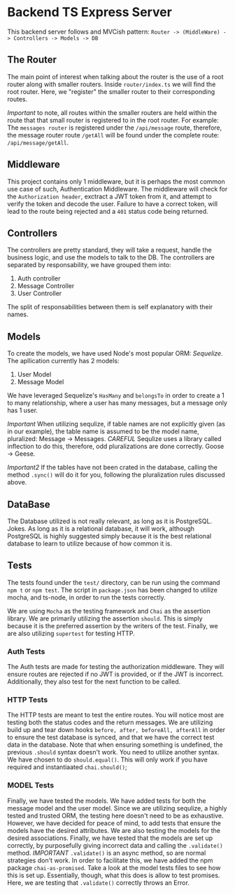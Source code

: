 # Backend TS Express Server

This backend server follows and MVCish pattern: `Router -> (MiddleWare) -> Controllers -> Models -> DB`

## The Router

The main point of interest when talking about the router is the use of a root router along with smaller routers. Inside `router/index.ts` we will find the root router. Here, we "register" the smaller router to their corresponding routes.

*Important* to note, all routes within the smaller routers are held within the route that that small router is registered to in the root router. For example: The `messages router` is registered under the `/api/message` route, therefore, the message router route `/getAll` will be found under the complete route: `/api/message/getAll`. 

## Middleware

This project contains only 1 middleware, but it is perhaps the most common use case of such, Authentication Middleware.
The middleware will check for the `Authorization header`, exctract a JWT token from it, and attempt to verify the token and decode the user. Failure to have a correct token, will lead to the route being rejected and a `401` status code being returned.

## Controllers

The controllers are pretty standard, they will take a request, handle the business logic, and use the models to talk to the DB.
The controllers are separated by responsability, we have grouped them into:
  1. Auth controller
  2. Message Controller
  3. User Controller

The split of responsabilities between them is self explanatory with their names.

## Models

To create the models, we have used Node's most popular ORM: _Sequelize_. The apllication currently has 2 models:
  1. User Model
  2. Message Model

We have leveraged Sequelize's `HasMany` and `belongsTo` in order to create a 1 to many relationship, where a user has many messages, but a message only has 1 user. 

*Important* When utilizing sequlize, if table names are not explicitly given (as in our example), the table name is assumed to be the model name, pluralized: Message -> Messages. _*CAREFUL*_ Sequlize uses a library called inflection to do this, therefore, odd pluralizations are done correctly. Goose -> Geese.

*Important2* If the tables have not been crated in the database, calling the method `.sync()` will do it for you, following the pluralization rules discussed above. 

## DataBase

The Database utilized is not really relevant, as long as it is PostgreSQL. Jokes. As long as it is a relational database, it will work, although PostgreSQL is highly suggested simply because it is the best relational database to learn to utilize because of how common it is.

## Tests

The tests found under the `test/` directory, can be run using the command `npm t` or `npm test`.
The script in `package.json` has been changed to utilize mocha, and ts-node, in order to run the tests correctly.

We are using `Mocha` as the testing framework and `Chai` as the assertion library. We are primarily utilizing the assertion `should`. This is simply because it is the preferred assertion by the writers of the test. Finally, we are also utilizing `supertest` for testing HTTP.

### Auth Tests

The Auth tests are made for testing the authorization middleware. They will ensure routes are rejected if no JWT is provided, or if the JWT is incorrect. Additionally, they also test for the next function to be called.

### HTTP Tests

The HTTP tests are meant to test the entire routes. You will notice most are testing both the status codes and the return messages. We are utilizing build up and tear down hooks `before, after, beforeAll, afterAll` in order to ensure the test database is synced, and that we have the correct test data in the database. Note that when ensuring something is undefined, the previous `.should` syntax doesn't work. You need to utilize another syntax. We have chosen to do `should.equal()`. This will only work if you have required and instantiaated `chai.should()`;

### MODEL Tests

Finally, we have tested the models. We have added tests for both the message model and the user model. Since we are utilizing sequlize, a highly tested and trusted ORM, the testing here doesn't need to be as exhaustive. However, we have decided for peace of mind, to add tests that ensure the models have the desired attributes. We are also testing the models for the desired associations. Finally, we have tested that the models are set up correctly, by purposefully giving incorrect data and calling the `.validate()` method. *IMPORTANT* `.validate()` is an async method, so are normal strategies don't work. In order to facilitate this, we have added the npm package `chai-as-promised`. Take a look at the model tests files to see how this is set up. Essentially, though, what this does is allow to test promises. Here, we are testing that `.validate()` correctly throws an Error. 